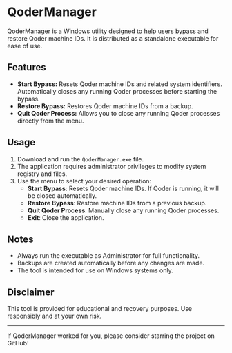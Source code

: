 # QoderManager

QoderManager is a Windows utility designed to help users bypass and restore Qoder machine IDs. It is distributed as a standalone executable for ease of use.

## Features
- **Start Bypass:** Resets Qoder machine IDs and related system identifiers. Automatically closes any running Qoder processes before starting the bypass.
- **Restore Bypass:** Restores Qoder machine IDs from a backup.
- **Quit Qoder Process:** Allows you to close any running Qoder processes directly from the menu.

## Usage
1. Download and run the `QoderManager.exe` file.
2. The application requires administrator privileges to modify system registry and files.
3. Use the menu to select your desired operation:
   - **Start Bypass**: Resets Qoder machine IDs. If Qoder is running, it will be closed automatically.
   - **Restore Bypass**: Restore machine IDs from a previous backup.
   - **Quit Qoder Process**: Manually close any running Qoder processes.
   - **Exit**: Close the application.

## Notes
- Always run the executable as Administrator for full functionality.
- Backups are created automatically before any changes are made.
- The tool is intended for use on Windows systems only.

## Disclaimer
This tool is provided for educational and recovery purposes. Use responsibly and at your own risk.

---

If QoderManager worked for you, please consider starring the project on GitHub!
